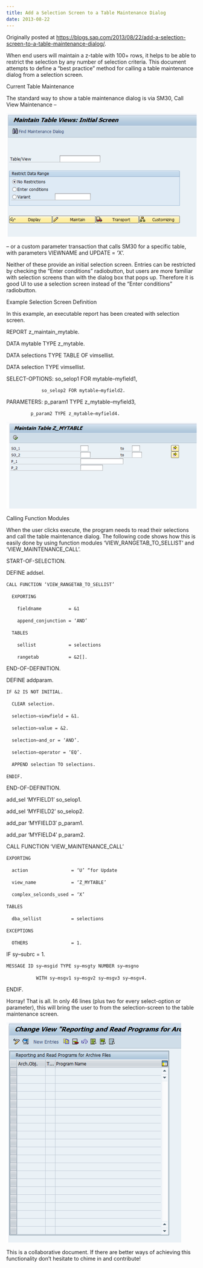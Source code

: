 ```yaml
---
title: Add a Selection Screen to a Table Maintenance Dialog
date: 2013-08-22
---
```


Originally posted at https://blogs.sap.com/2013/08/22/add-a-selection-screen-to-a-table-maintenance-dialog/.

When end users will maintain a z-table with 100+ rows, it helps to be able to restrict the selection by any number of selection criteria.  This document attempts to define a “best practice” method for calling a table maintenance dialog from a selection screen.

Current Table Maintenance

The standard way to show a table maintenance dialog is via SM30, Call View Maintenance –

![SM30 screenshot](sm30.png)

– or a custom parameter transaction that calls SM30 for a specific table, with parameters VIEWNAME and UPDATE = ‘X’.

Neither of these provide an initial selection screen.  Entries can be restricted by checking the “Enter conditions” radiobutton, but users are more familiar with selection screens than with the dialog box that pops up.  Therefore it is good UI to use a selection screen instead of the “Enter conditions” radiobutton.

Example Selection Screen Definition

In this example, an executable report has been created with selection screen.

REPORT  z_maintain_mytable.

DATA mytable    TYPE z_mytable.

DATA selections TYPE TABLE OF vimsellist.

DATA selection  TYPE vimsellist.

SELECT-OPTIONS: so_selop1 FOR mytable–myfield1,

                 so_selop2 FOR mytable–myfield2.

PARAMETERS: p_param1 TYPE z_mytable–myfield3,

             p_param2 TYPE z_mytable–myfield4.

![Selection screen screenshot](sel_screen.png)

Calling Function Modules

When the user clicks execute, the program needs to read their selections and call the table maintenance dialog.  The following code shows how this is easily done by using function modules ‘VIEW_RANGETAB_TO_SELLIST’ and ‘VIEW_MAINTENANCE_CALL’.

START-OF-SELECTION.

  DEFINE addsel.

    CALL FUNCTION ‘VIEW_RANGETAB_TO_SELLIST’

      EXPORTING

        fieldname          = &1

        append_conjunction = ‘AND’

      TABLES

        sellist            = selections

        rangetab           = &2[].

  END-OF-DEFINITION.

  DEFINE addparam.

    IF &2 IS NOT INITIAL.

      CLEAR selection.

      selection–viewfield = &1.

      selection–value = &2.

      selection–and_or = ‘AND’.

      selection–operator = ‘EQ’.

      APPEND selection TO selections.

    ENDIF.

  END-OF-DEFINITION.

  add_sel ‘MYFIELD1’ so_selop1.

  add_sel ‘MYFIELD2’ so_selop2.

  add_par ‘MYFIELD3′ p_param1.

  add_par ‘MYFIELD4′ p_param2.

  CALL FUNCTION ‘VIEW_MAINTENANCE_CALL’

    EXPORTING

      action                = ‘U’ “for Update

      view_name             = ‘Z_MYTABLE’

      complex_selconds_used = ‘X’

    TABLES

      dba_sellist           = selections

    EXCEPTIONS

      OTHERS                = 1.

  IF sy–subrc = 1.

    MESSAGE ID sy–msgid TYPE sy–msgty NUMBER sy–msgno

               WITH sy–msgv1 sy–msgv2 sy–msgv3 sy–msgv4.

  ENDIF.

Horray!  That is all. In only 46 lines (plus two for every select-option or parameter), this will bring the user to from the selection-screen to the table maintenance screen.

![Table maintenance dialog screenshot](tab_maint.png)

This is a collaborative document.  If there are better ways of achieving this functionality don’t hesitate to chime in and contribute!
